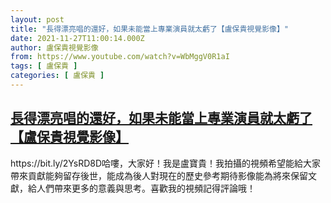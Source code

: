 ```yaml
---
layout: post
title: "長得漂亮唱的還好，如果未能當上專業演員就太虧了【盧保貴視覺影像】"
date: 2021-11-27T11:00:14.000Z
author: 盧保貴視覺影像
from: https://www.youtube.com/watch?v=WbMggV0R1aI
tags: [ 盧保貴 ]
categories: [ 盧保貴 ]
---
```

<!--1638010814000-->
[長得漂亮唱的還好，如果未能當上專業演員就太虧了【盧保貴視覺影像】](https://www.youtube.com/watch?v=WbMggV0R1aI)
------

<div>
https://bit.ly/2YsRD8D哈嘍，大家好！我是盧寶貴！我拍攝的視頻希望能給大家帶來貢獻能夠留存後世，能成為後人對現在的歷史參考期待影像能為將來保留文獻，給人們帶來更多的意義與思考。喜歡我的視頻記得評論哦！
</div>
